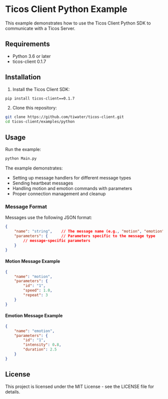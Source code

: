 # Ticos Client Python Example

This example demonstrates how to use the Ticos Client Python SDK to communicate with a Ticos Server.

## Requirements

- Python 3.6 or later
- ticos-client 0.1.7

## Installation

1. Install the Ticos Client SDK:
```bash
pip install ticos-client==0.1.7
```

2. Clone this repository:
```bash
git clone https://github.com/tiwater/ticos-client.git
cd ticos-client/examples/python
```

## Usage

Run the example:
```bash
python Main.py
```

The example demonstrates:
- Setting up message handlers for different message types
- Sending heartbeat messages
- Handling motion and emotion commands with parameters
- Proper connection management and cleanup

### Message Format

Messages use the following JSON format:

```json
{
    "name": "string",    // The message name (e.g., "motion", "emotion", "heartbeat")
    "parameters": {      // Parameters specific to the message type
        // message-specific parameters
    }
}
```

#### Motion Message Example

```json
{
    "name": "motion",
    "parameters": {
        "id": "1",
        "speed": 1.0,
        "repeat": 3
    }
}
```

#### Emotion Message Example

```json
{
    "name": "emotion",
    "parameters": {
        "id": "1",
        "intensity": 0.8,
        "duration": 2.5
    }
}
```

## License

This project is licensed under the MIT License - see the LICENSE file for details.

